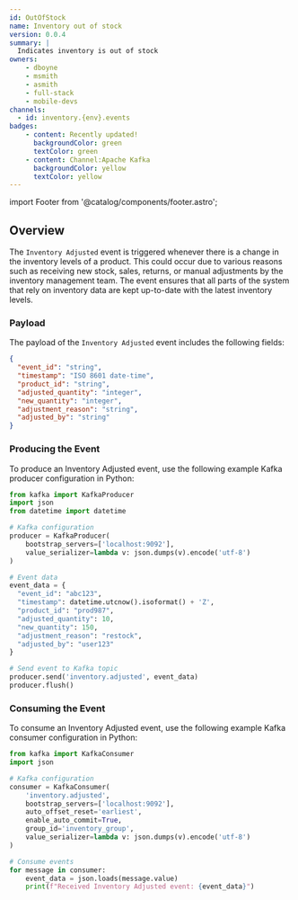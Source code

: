 ```yaml
---
id: OutOfStock
name: Inventory out of stock
version: 0.0.4
summary: |
  Indicates inventory is out of stock
owners:
    - dboyne
    - msmith
    - asmith
    - full-stack
    - mobile-devs
channels:
  - id: inventory.{env}.events
badges:
    - content: Recently updated!
      backgroundColor: green
      textColor: green
    - content: Channel:Apache Kafka
      backgroundColor: yellow
      textColor: yellow
---
```


import Footer from '@catalog/components/footer.astro';

## Overview

The `Inventory Adjusted` event is triggered whenever there is a change in the inventory levels of a product. This could occur due to various reasons such as receiving new stock, sales, returns, or manual adjustments by the inventory management team. The event ensures that all parts of the system that rely on inventory data are kept up-to-date with the latest inventory levels.

<NodeGraph />

### Payload
The payload of the `Inventory Adjusted` event includes the following fields:

```json title="Example of payload" frame="terminal"
{
  "event_id": "string",
  "timestamp": "ISO 8601 date-time",
  "product_id": "string",
  "adjusted_quantity": "integer",
  "new_quantity": "integer",
  "adjustment_reason": "string",
  "adjusted_by": "string"
}
```

### Producing the Event

To produce an Inventory Adjusted event, use the following example Kafka producer configuration in Python:

```python title="Produce event in Python" frame="terminal"
from kafka import KafkaProducer
import json
from datetime import datetime

# Kafka configuration
producer = KafkaProducer(
    bootstrap_servers=['localhost:9092'],
    value_serializer=lambda v: json.dumps(v).encode('utf-8')
)

# Event data
event_data = {
  "event_id": "abc123",
  "timestamp": datetime.utcnow().isoformat() + 'Z',
  "product_id": "prod987",
  "adjusted_quantity": 10,
  "new_quantity": 150,
  "adjustment_reason": "restock",
  "adjusted_by": "user123"
}

# Send event to Kafka topic
producer.send('inventory.adjusted', event_data)
producer.flush()
```

### Consuming the Event

To consume an Inventory Adjusted event, use the following example Kafka consumer configuration in Python:

```python title="Consuming the event with python" frame="terminal"
from kafka import KafkaConsumer
import json

# Kafka configuration
consumer = KafkaConsumer(
    'inventory.adjusted',
    bootstrap_servers=['localhost:9092'],
    auto_offset_reset='earliest',
    enable_auto_commit=True,
    group_id='inventory_group',
    value_serializer=lambda v: json.dumps(v).encode('utf-8')
)

# Consume events
for message in consumer:
    event_data = json.loads(message.value)
    print(f"Received Inventory Adjusted event: {event_data}")
```

<Footer />